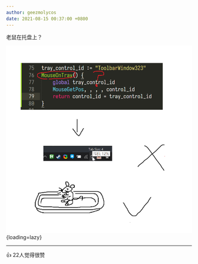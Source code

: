 ```yaml
---
author: geezmolycos
date: 2021-08-15 00:37:00 +0800
---
```


老鼠在托盘上？

![](/images/qq-zone/2021-08-15-mouse.png){loading=lazy}

---
👍 22人觉得很赞
